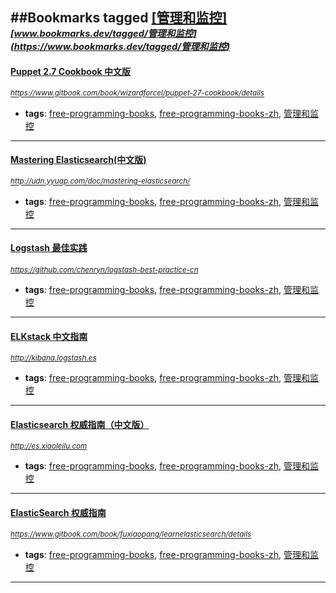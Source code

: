 ##Bookmarks tagged [[管理和监控]](https://www.bookmarks.dev?q=[管理和监控])
_<sup><sup>[www.bookmarks.dev/tagged/管理和监控](https://www.bookmarks.dev/tagged/管理和监控)</sup></sup>_
---
#### [Puppet 2.7 Cookbook 中文版](https://www.gitbook.com/book/wizardforcel/puppet-27-cookbook/details)
_<sup>https://www.gitbook.com/book/wizardforcel/puppet-27-cookbook/details</sup>_

* **tags**: [free-programming-books](../tagged/free-programming-books.md), [free-programming-books-zh](../tagged/free-programming-books-zh.md), [管理和监控](../tagged/管理和监控.md)
---
#### [Mastering Elasticsearch(中文版)](http://udn.yyuap.com/doc/mastering-elasticsearch/)
_<sup>http://udn.yyuap.com/doc/mastering-elasticsearch/</sup>_

* **tags**: [free-programming-books](../tagged/free-programming-books.md), [free-programming-books-zh](../tagged/free-programming-books-zh.md), [管理和监控](../tagged/管理和监控.md)
---
#### [Logstash 最佳实践](https://github.com/chenryn/logstash-best-practice-cn)
_<sup>https://github.com/chenryn/logstash-best-practice-cn</sup>_

* **tags**: [free-programming-books](../tagged/free-programming-books.md), [free-programming-books-zh](../tagged/free-programming-books-zh.md), [管理和监控](../tagged/管理和监控.md)
---
#### [ELKstack 中文指南](http://kibana.logstash.es)
_<sup>http://kibana.logstash.es</sup>_

* **tags**: [free-programming-books](../tagged/free-programming-books.md), [free-programming-books-zh](../tagged/free-programming-books-zh.md), [管理和监控](../tagged/管理和监控.md)
---
#### [Elasticsearch 权威指南（中文版）](http://es.xiaoleilu.com)
_<sup>http://es.xiaoleilu.com</sup>_

* **tags**: [free-programming-books](../tagged/free-programming-books.md), [free-programming-books-zh](../tagged/free-programming-books-zh.md), [管理和监控](../tagged/管理和监控.md)
---
#### [ElasticSearch 权威指南](https://www.gitbook.com/book/fuxiaopang/learnelasticsearch/details)
_<sup>https://www.gitbook.com/book/fuxiaopang/learnelasticsearch/details</sup>_

* **tags**: [free-programming-books](../tagged/free-programming-books.md), [free-programming-books-zh](../tagged/free-programming-books-zh.md), [管理和监控](../tagged/管理和监控.md)
---
